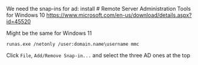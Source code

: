 
We need the snap-ins for ad:
install # Remote Server Administration Tools for Windows 10
https://www.microsoft.com/en-us/download/details.aspx?id=45520

Might be the same for Windows 11

`runas.exe /netonly /user:domain.name\username mmc`

Click `File`, `Add/Remove Snap-in...` and select the three AD ones at the top

